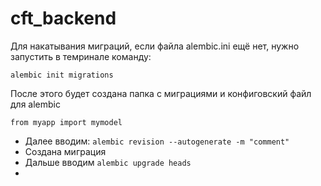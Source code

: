 # cft_backend

Для накатывания миграций, если файла alembic.ini ещё нет, нужно запустить в темринале команду:

```
alembic init migrations
```

После этого будет создана папка с миграциями и конфиговский файл для alembic

```
from myapp import mymodel
```

- Далее вводим: ```alembic revision --autogenerate -m "comment"```
- Создана миграция
- Дальше вводим ```alembic upgrade heads```
- 